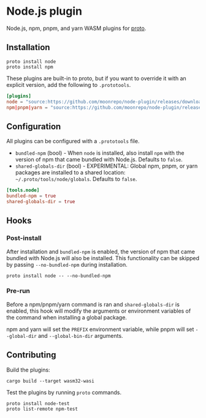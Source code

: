 # Node.js plugin

Node.js, npm, pnpm, and yarn WASM plugins for [proto](https://github.com/moonrepo/proto).

## Installation

```shell
proto install node
proto install npm
```

These plugins are built-in to proto, but if you want to override it with an explicit version, add the following to `.prototools`.

```toml
[plugins]
node = "source:https://github.com/moonrepo/node-plugin/releases/download/vX.Y.Z/node_plugin.wasm"
npm|pnpm|yarn = "source:https://github.com/moonrepo/node-plugin/releases/download/vX.Y.Z/node_depman_plugin.wasm"
```

## Configuration

All plugins can be configured with a `.prototools` file.

- `bundled-npm` (bool) - When `node` is installed, also install `npm` with the version of npm that came bundled with Node.js. Defaults to `false`.
- `shared-globals-dir` (bool) - EXPERIMENTAL: Global npm, pnpm, or yarn packages are installed to a shared location: `~/.proto/tools/node/globals`. Defaults to `false`.

```toml
[tools.node]
bundled-npm = true
shared-globals-dir = true
```

## Hooks

### Post-install

After installation and `bundled-npm` is enabled, the version of npm that came bundled with Node.js will also be installed. This functionality can be skipped by passing `--no-bundled-npm` during installation.

```shell
proto install node -- --no-bundled-npm
```

### Pre-run

Before a npm/pnpm/yarn command is ran and `shared-globals-dir` is enabled, this hook will modify the arguments or environment variables of the command when installing a global package.

npm and yarn will set the `PREFIX` environment variable, while pnpm will set `--global-dir` and `--global-bin-dir` arguments.

## Contributing

Build the plugins:

```shell
cargo build --target wasm32-wasi
```

Test the plugins by running `proto` commands.

```shell
proto install node-test
proto list-remote npm-test
```
